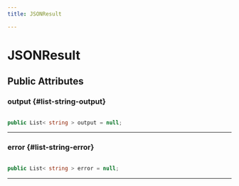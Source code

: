 ```yaml
---
title: JSONResult

---
```


# JSONResult










## Public Attributes

### output {#list-string-output}

```csharp

public List< string > output = null;

```






-----------

### error {#list-string-error}

```csharp

public List< string > error = null;

```






-----------

